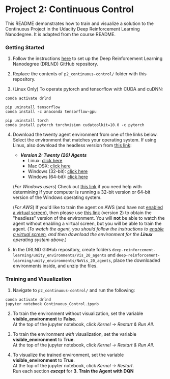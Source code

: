 # Project 2: Continuous Control


This README demonstrates how to train and visualize a solution to the Continuous Project in the Udacity Deep Reinforcement Learning Nanodegree. It is adapted from the course README.

### Getting Started

1. Follow the instructions [here](https://github.com/udacity/deep-reinforcement-learning#dependencies) to set up the Deep Reinforcement Learning Nanodegree (DRLND) GitHub repository.

2. Replace the contents of `p2_continuous-control/` folder with this repository.

3. (Linux Only) To operate pytorch and tensorflow with CUDA and cuDNN:

```
conda activate drlnd

pip uninstall tensorflow
conda install -c anaconda tensorflow-gpu

pip uninstall torch
conda install pytorch torchvision cudatoolkit=10.0 -c pytorch
```

4. Download the twenty agent environment from one of the links below. Select the environment that matches your operating system. If using Linux, also download the headless version from [this link](https://s3-us-west-1.amazonaws.com/udacity-drlnd/P2/Reacher/Reacher_Linux_NoVis.zip):

    - **_Version 2: Twenty (20) Agents_**
        - Linux: [click here](https://s3-us-west-1.amazonaws.com/udacity-drlnd/P2/Reacher/Reacher_Linux.zip)
        - Mac OSX: [click here](https://s3-us-west-1.amazonaws.com/udacity-drlnd/P2/Reacher/Reacher.app.zip)
        - Windows (32-bit): [click here](https://s3-us-west-1.amazonaws.com/udacity-drlnd/P2/Reacher/Reacher_Windows_x86.zip)
        - Windows (64-bit): [click here](https://s3-us-west-1.amazonaws.com/udacity-drlnd/P2/Reacher/Reacher_Windows_x86_64.zip)
    
    (_For Windows users_) Check out [this link](https://support.microsoft.com/en-us/help/827218/how-to-determine-whether-a-computer-is-running-a-32-bit-version-or-64) if you need help with determining if your computer is running a 32-bit version or 64-bit version of the Windows operating system.

    (_For AWS_) If you'd like to train the agent on AWS (and have not [enabled a virtual screen](https://github.com/Unity-Technologies/ml-agents/blob/master/docs/Training-on-Amazon-Web-Service.md)), then please use [this link](https://s3-us-west-1.amazonaws.com/udacity-drlnd/P2/Reacher/Reacher_Linux_NoVis.zip) (version 2) to obtain the "headless" version of the environment.  You will **not** be able to watch the agent without enabling a virtual screen, but you will be able to train the agent.  (_To watch the agent, you should follow the instructions to [enable a virtual screen](https://github.com/Unity-Technologies/ml-agents/blob/master/docs/Training-on-Amazon-Web-Service.md), and then download the environment for the **Linux** operating system above._)
    

5. In the DRLND GitHub repository, create folders `deep-reinforcement-learning/unity_environments/Vis_20_agents` and `deep-reinforcement-learning/unity_environments/NoVis_20_agents`, place the downloaded environments inside, and unzip the files. 

### Training and Visualization

1. Navigate to `p2_continuous-control/` and run the following:

```
conda activate drlnd
jupyter notebook Continuous_Control.ipynb
```

2. To train the environment without visualization, set the variable **visible_environment** to **False**. <br /> At the top of the jupyter notebook, click *Kernel -> Restart & Run All*. 

3. To train the environment *with* visualization, set the variable **visible_environment** to **True**. 
<br /> At the top of the jupyter notebook, click *Kernel -> Restart & Run All*. 

4. To visualize the trained environment, set the variable **visible_environment** to **True**. 
<br /> At the top of the jupyter notebook, click *Kernel -> Restart*.
<br /> Run each section _**except**_ for **3. Train the Agent with DQN**

